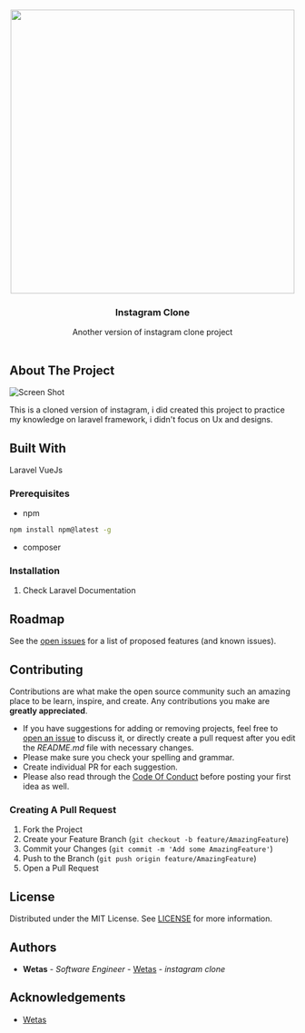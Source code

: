 <br/>
<p align="center">
   <img  src="https://www.instagram.com/static/images/web/mobile_nav_type_logo.png/735145cfe0a4.png" style="width: 500px;"/>
  <h3 align="center">Instagram Clone</h3>

  <p align="center">
    Another version of instagram clone project
    <br/>
    <br/>
  </p>
</p>


## About The Project

![Screen Shot](https://i.ibb.co/fqHtxB6/logo.jpg)

This is a cloned version of instagram, i did created this project to practice my knowledge on laravel framework, i didn't focus on Ux and designs.

## Built With

Laravel 
VueJs


### Prerequisites


* npm

```sh
npm install npm@latest -g
```

* composer

### Installation

1. Check Laravel Documentation


## Roadmap

See the [open issues](https://github.com/Wetas/instagram-clone/issues) for a list of proposed features (and known issues).

## Contributing

Contributions are what make the open source community such an amazing place to be learn, inspire, and create. Any contributions you make are **greatly appreciated**.
* If you have suggestions for adding or removing projects, feel free to [open an issue](https://github.com/Wetas/instagram-clone/issues/new) to discuss it, or directly create a pull request after you edit the *README.md* file with necessary changes.
* Please make sure you check your spelling and grammar.
* Create individual PR for each suggestion.
* Please also read through the [Code Of Conduct](https://github.com/Wetas/instagram-clone/blob/main/CODE_OF_CONDUCT.md) before posting your first idea as well.

### Creating A Pull Request

1. Fork the Project
2. Create your Feature Branch (`git checkout -b feature/AmazingFeature`)
3. Commit your Changes (`git commit -m 'Add some AmazingFeature'`)
4. Push to the Branch (`git push origin feature/AmazingFeature`)
5. Open a Pull Request

## License

Distributed under the MIT License. See [LICENSE](https://github.com/Wetas/instagram-clone/blob/main/LICENSE.md) for more information.

## Authors

* **Wetas** - *Software Engineer* - [Wetas](https://github.com/wetas2020/) - *instagram clone*

## Acknowledgements

* [Wetas](https://github.com/wetas2020/)

